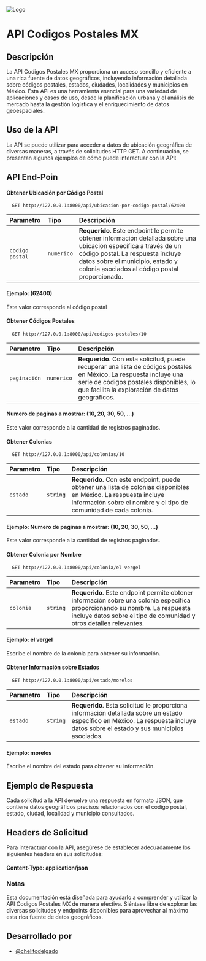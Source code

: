 
![Logo](https://github.com/chelitodelgado/lotedeimagenes/blob/main/Side%20project.png?raw=true)


# API Codigos Postales MX

## Descripción
La API Codigos Postales MX proporciona un acceso sencillo y eficiente a una rica fuente de datos geográficos, incluyendo información detallada sobre códigos postales, estados, ciudades, localidades y municipios en México. Esta API es una herramienta esencial para una variedad de aplicaciones y casos de uso, desde la planificación urbana y el análisis de mercado hasta la gestión logística y el enriquecimiento de datos geoespaciales.

## Uso de la API
La API se puede utilizar para acceder a datos de ubicación geográfica de diversas maneras, a través de solicitudes HTTP GET. A continuación, se presentan algunos ejemplos de cómo puede interactuar con la API:

## API End-Poin

#### Obtener Ubicación por Código Postal

```http
  GET http://127.0.0.1:8000/api/ubicacion-por-codigo-postal/62400
```

| Parametro | Tipo     | Descripción                |
| :-------- | :------- | :------------------------- |
| `codigo postal` | `numerico` | **Requerido**. Este endpoint le permite obtener información detallada sobre una ubicación específica a través de un código postal. La respuesta incluye datos sobre el municipio, estado y colonia asociados al código postal proporcionado. |

#### Ejemplo: (62400)

Este valor corresponde al código postal

#### Obtener Códigos Postales

```http
  GET http://127.0.0.1:8000/api/codigos-postales/10
```

| Parametro | Tipo     | Descripción                       |
| :-------- | :------- | :-------------------------------- |
| `paginación`      | `numerico` | **Requerido**. Con esta solicitud, puede recuperar una lista de códigos postales en México. La respuesta incluye una serie de códigos postales disponibles, lo que facilita la exploración de datos geográficos. |

#### Numero de paginas a mostrar: (10, 20, 30, 50, ...)

Este valor corresponde a la cantidad de registros paginados.

#### Obtener Colonias

```http
  GET http://127.0.0.1:8000/api/colonias/10
```

| Parametro | Tipo     | Descripción                       |
| :-------- | :------- | :-------------------------------- |
| `estado`      | `string` | **Requerido**. Con este endpoint, puede obtener una lista de colonias disponibles en México. La respuesta incluye información sobre el nombre y el tipo de comunidad de cada colonia. |

#### Ejemplo: Numero de paginas a mostrar: (10, 20, 30, 50, ...)

Este valor corresponde a la cantidad de registros paginados.

#### Obtener Colonia por Nombre

```http
  GET http://127.0.0.1:8000/api/colonia/el vergel
```

| Parametro | Tipo     | Descripción                       |
| :-------- | :------- | :-------------------------------- |
| `colonia`      | `string` | **Requerido**. Este endpoint permite obtener información sobre una colonia específica proporcionando su nombre. La respuesta incluye datos sobre el tipo de comunidad y otros detalles relevantes. |

#### Ejemplo: el vergel

Escribe el nombre de la colonia para obtener su información.

#### Obtener Información sobre Estados

```http
  GET http://127.0.0.1:8000/api/estado/morelos
```

| Parametro | Tipo     | Descripción                       |
| :-------- | :------- | :-------------------------------- |
| `estado`      | `string` | **Requerido**. Esta solicitud le proporciona información detallada sobre un estado específico en México. La respuesta incluye datos sobre el estado y sus municipios asociados. |

#### Ejemplo: morelos

Escribe el nombre del estado para obtener su información.


## Ejemplo de Respuesta

Cada solicitud a la API devuelve una respuesta en formato JSON, que contiene datos geográficos precisos relacionados con el código postal, estado, ciudad, localidad y municipio consultados.

## Headers de Solicitud
Para interactuar con la API, asegúrese de establecer adecuadamente los siguientes headers en sus solicitudes:

#### Content-Type: application/json

### Notas
Esta documentación está diseñada para ayudarlo a comprender y utilizar la API Codigos Postales MX de manera efectiva. Siéntase libre de explorar las diversas solicitudes y endpoints disponibles para aprovechar al máximo esta rica fuente de datos geográficos.
## Desarrollado por

- [@chelitodelgado](https://github.com/chelitodelgado)

